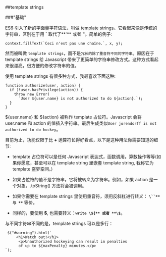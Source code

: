 ##template strings  

###"基础"  

ES6 引入了新的字面量字符语法，叫做 template strings。它看起来像是传统的字符串，区别在于用 **`** 取代了**'** 或者 **"**。简单的例子: 

    context.fillText(`Ceci n'est pas une chaîne.`, x, y);  
    
然而被叫做 ```template strings```，而不是```冗长的除了重音符不同的字符串```。原因在于 template strings 给 Javascript 带来了更简单的字符串修改方式。这种方式看起来很漂亮，很方便的修改字符串的值。  

使用 template strings 有很多种方式，我最喜欢下面这种:  

    function authorize(user, action) {
      if (!user.hasPrivilege(action)) {
        throw new Error(
          `User ${user.name} is not authorized to do ${action}.`);
      }
    }
    
 ${user.name} 和 ${action} 被称作 template 占位符。Javascript 会将 user.name 和 action 的值插入字符串。最后生成类似```User jorendorff is not authorized to do hockey```。  
 
 目前为止，功能仅限于比 **+** 运算符长得好看点，以下是这种用法你需要知道的细节:  
 
 * template 占位符可以是任何 Javascript 表达式，函数调用，算数操作等等(如果你愿意，甚至可以在 template string 里嵌套 template string, 我称它为 template 盗梦空间。)  
 
 * 如果占位符的值不是字符串，它将被转义为字符串。例如，如果 action 是一个对象，.toString() 方法将会被调用。  
 
 * 如果你需要在 template strings 里使用重音符，须用反斜杠进行转义： **`\``** 与 **`** 等价。  
 
 * 同样的，要使用 **$**, 也需要转义：**`write \${** 或者 **\$`**。  
 
 与不同字符串不同的是，template strings 可以是多行：  
 
     $("#warning").html(`
         <h1>Watch out!</h1>
          <p>Unauthorized hockeying can result in penalties
          of up to ${maxPenalty} minutes.</p>
    `);
    

